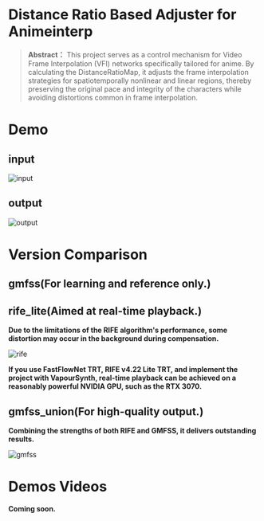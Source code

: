 # Distance Ratio Based Adjuster for Animeinterp

> **Abstract：** This project serves as a control mechanism for Video Frame Interpolation (VFI) networks specifically
> tailored for anime.
> By calculating the DistanceRatioMap, it adjusts the frame interpolation strategies for spatiotemporally nonlinear and
> linear regions,
> thereby preserving the original pace and integrity of the characters while avoiding distortions common in frame
> interpolation.

# Demo

## input

![input](https://github.com/hyw-dev/FCLAFI/assets/68835291/cc9fb083-0f8d-48e1-b33e-0a893f313329)

## output

![output](https://github.com/hyw-dev/FCLAFI/assets/68835291/5138f267-6904-42ce-9551-b0891812a650)

# Version Comparison

## gmfss(For learning and reference only.)

## rife_lite(Aimed at real-time playback.)

**Due to the limitations of the RIFE algorithm's performance, some distortion may occur in the background during
compensation.**

![rife](https://github.com/user-attachments/assets/e0480165-c748-43ac-ad3c-5e6fb7adea7f)

**If you use FastFlowNet TRT, RIFE v4.22 Lite TRT, and implement the project with VapourSynth, real-time playback can be
achieved on a reasonably powerful NVIDIA GPU, such as the RTX 3070.**

## gmfss_union(For high-quality output.)

**Combining the strengths of both RIFE and GMFSS, it delivers outstanding results.**

![gmfss](https://github.com/user-attachments/assets/5a4ca540-ddfa-4a93-ab21-e39eb9299e89)

# Demos Videos

**Coming soon.**
